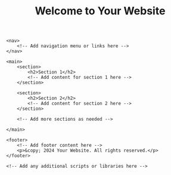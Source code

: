 <!DOCTYPE html>
<html lang="en">
<head>
    <meta charset="UTF-8">
    <meta name="viewport" content="width=device-width, initial-scale=1.0">
    <title>Your Website Title</title>
    <!-- Add any additional meta tags, stylesheets, or scripts here -->
</head>
<body>
    <header>
        <h1>Welcome to Your Website</h1>
        <!-- Add any header content here -->
    </header>

    <nav>
        <!-- Add navigation menu or links here -->
    </nav>

    <main>
        <section>
            <h2>Section 1</h2>
            <!-- Add content for section 1 here -->
        </section>

        <section>
            <h2>Section 2</h2>
            <!-- Add content for section 2 here -->
        </section>

        <!-- Add more sections as needed -->

    </main>

    <footer>
        <!-- Add footer content here -->
        <p>&copy; 2024 Your Website. All rights reserved.</p>
    </footer>

    <!-- Add any additional scripts or libraries here -->

</body>
</html>
